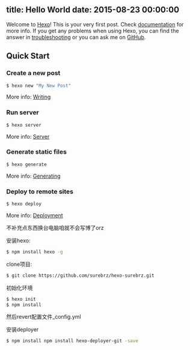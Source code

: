 title: Hello World
date: 2015-08-23 00:00:00
---
Welcome to [Hexo](http://hexo.io/)! This is your very first post. Check [documentation](http://hexo.io/docs/) for more info. If you get any problems when using Hexo, you can find the answer in [troubleshooting](http://hexo.io/docs/troubleshooting.html) or you can ask me on [GitHub](https://github.com/hexojs/hexo/issues).

<!--more-->

## Quick Start

### Create a new post

``` bash
$ hexo new "My New Post"
```

More info: [Writing](http://hexo.io/docs/writing.html)

### Run server

``` bash
$ hexo server
```

More info: [Server](http://hexo.io/docs/server.html)

### Generate static files

``` bash
$ hexo generate
```

More info: [Generating](http://hexo.io/docs/generating.html)

### Deploy to remote sites

``` bash
$ hexo deploy
```

More info: [Deployment](http://hexo.io/docs/deployment.html)


不补充点东西换台电脑咱就不会写博了orz

安装hexo:

``` bash
$ npm install hexo -g
```

clone项目:

``` bash
$ git clone https://github.com/surebrz/hexo-surebrz.git
```

初始化环境

``` bash
$ hexo init
$ npm install
```

然后revert配置文件_config.yml

安装deployer

``` bash
$ npm install npm install hexo-deployer-git -save
```
